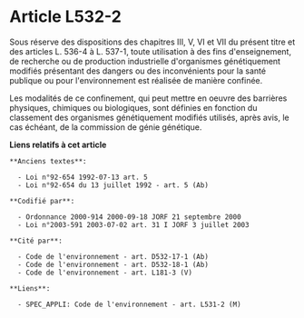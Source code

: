 # Article L532-2

Sous réserve des dispositions des chapitres III, V, VI et VII du présent titre et des articles L. 536-4 à L. 537-1, toute
utilisation à des fins d'enseignement, de recherche ou de production industrielle d'organismes génétiquement modifiés
présentant des dangers ou des inconvénients pour la santé publique ou pour l'environnement est réalisée de manière confinée.

Les modalités de ce confinement, qui peut mettre en oeuvre des barrières physiques, chimiques ou biologiques, sont définies
en fonction du classement des organismes génétiquement modifiés utilisés, après avis, le cas échéant, de la commission de
génie génétique.

**Liens relatifs à cet article**

	**Anciens textes**:

	  - Loi n°92-654 1992-07-13 art. 5
	  - Loi n°92-654 du 13 juillet 1992 - art. 5 (Ab)

	**Codifié par**:

	  - Ordonnance 2000-914 2000-09-18 JORF 21 septembre 2000
	  - Loi n°2003-591 2003-07-02 art. 31 I JORF 3 juillet 2003

	**Cité par**:

	  - Code de l'environnement - art. D532-17-1 (Ab)
	  - Code de l'environnement - art. D532-18-1 (Ab)
	  - Code de l'environnement - art. L181-3 (V)

	**Liens**:

	  - SPEC_APPLI: Code de l'environnement - art. L531-2 (M)
